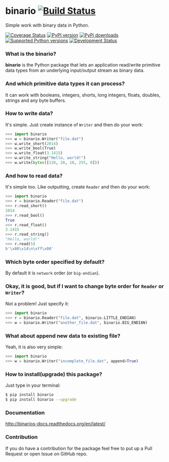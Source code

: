 binario [![Build Status](https://drone.io/github.com/asaskevich/binario/status.png)](https://drone.io/github.com/asaskevich/binario/latest)
=====
Simple work with binary data in Python.

[![Coverage Status](https://coveralls.io/repos/asaskevich/binario/badge.png?branch=master)](https://coveralls.io/r/asaskevich/binario?branch=master) [![PyPI version](https://badge.fury.io/py/binario.svg)](http://badge.fury.io/py/binario)
[![PyPi downloads](http://img.shields.io/pypi/dm/binario.svg)](https://pypi.python.org/pypi/binario/) [![Supported Python versions](https://pypip.in/py_versions/binario/badge.svg)](https://pypi.python.org/pypi/binario/) [![Development Status](https://pypip.in/status/binario/badge.svg)](https://pypi.python.org/pypi/binario/)

### What is the binario?
**binario** is the Python package that lets an application read/write primitive data types from an underlying input/output stream as binary data.

### And which primitive data types it can process?
It can work with booleans, integers, shorts, long integers, floats, doubles, strings and any byte buffers.

### How to write data?
It's simple. Just create instance of `Writer` and then do your work:

```python
>>> import binario
>>> w = binario.Writer("file.dat")
>>> w.write_short(2014)
>>> w.write_bool(True)
>>> w.write_float(3.1415)
>>> w.write_string("Hello, world!")
>>> w.write(bytes([128, 20, 10, 255, 0]))
```

### And how to read data?
It's simple too. Like outputting, create `Reader` and then do your work:

```python
>>> import binario
>>> r = binario.Reader("file.dat")
>>> r.read_short()
2014
>>> r.read_bool()
True
>>> r.read_float()
3.1415
>>> r.read_string()
"Hello, world!"
>>> r.read(5)
b'\x80\x14\n\xff\x00'
```

### Which byte order specified by default?
By default it is `network` order (or `big-endian`).

### Okay, it is good, but if I want to change byte order for `Reader` or `Writer`?
Not a problem! Just specify it:

```python
>>> import binario
>>> r = binario.Reader("file.dat", binario.LITTLE_ENDIAN)
>>> w = binario.Writer("another_file.dat", binario.BIG_ENDIAN)
```

### What about append new data to existing file?
Yeah, it is also very simple:

```python
>>> import binario
>>> w = binario.Writer("incomplete_file.dat", append=True)
```

### How to install(upgrade) this package?
Just type in your terminal:
```bash
$ pip install binario
$ pip install binario --upgrade
```

### Documentation
http://binarios-docs.readthedocs.org/en/latest/

### Contribution
If you do have a contribution for the package feel free to put up a Pull Request or open Issue on GitHub repo.
